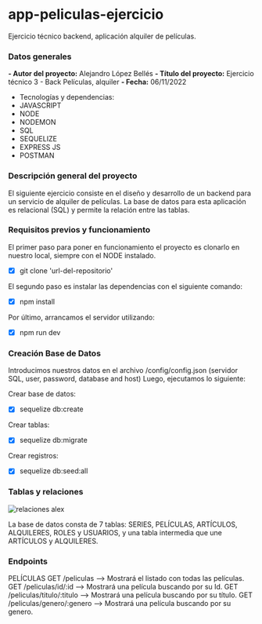 # app-peliculas-ejercicio
Ejercicio técnico backend, aplicación alquiler de películas. 

### Datos generales

**- Autor del proyecto:** Alejandro López Bellés
**- Título del proyecto:** Ejercicio técnico 3 - Back Películas, alquiler
**- Fecha:** 06/11/2022

- Tecnologías y dependencias: 
 - JAVASCRIPT
 - NODE
 - NODEMON
 - SQL
 - SEQUELIZE
 - EXPRESS JS
 - POSTMAN

### Descripción general del proyecto 

El siguiente ejercicio consiste en el diseño y desarrollo de un backend para un servicio de alquiler de películas. La base de datos para esta aplicación es relacional (SQL) y permite la relación entre las tablas. 


### Requisitos previos y funcionamiento 

El primer paso para poner en funcionamiento el proyecto es clonarlo en nuestro local, siempre con el NODE instalado. 

- [x] git clone 'url-del-repositorio'

El segundo paso es instalar las dependencias con el siguiente comando: 

- [x] npm install

Por último, arrancamos el servidor utilizando: 

- [x] npm run dev


### Creación Base de  Datos

Introducimos nuestros datos en el archivo /config/config.json (servidor SQL, user, password, database and host) Luego, ejecutamos lo siguiente:

Crear base de datos:

- [x] sequelize db:create

Crear tablas:

- [x] sequelize db:migrate

Crear registros:

- [x] sequelize db:seed:all


### Tablas y relaciones


![relaciones alex](https://user-images.githubusercontent.com/113507322/200190222-67681f6a-3e13-463b-882b-e1935af0d703.png)

La base de datos consta de 7 tablas: SERIES, PELÍCULAS, ARTÍCULOS, ALQUILERES, ROLES y USUARIOS, y una tabla intermedia que une ARTÍCULOS y ALQUILERES.


### Endpoints

PELÍCULAS
GET /peliculas --> Mostrará el listado con todas las películas.
GET /peliculas/id/:id --> Mostrará una película buscando por su Id.
GET /peliculas/titulo/:titulo --> Mostrará una película buscando por su título.
GET /peliculas/genero/:genero --> Mostrará una película buscando por su genero.



